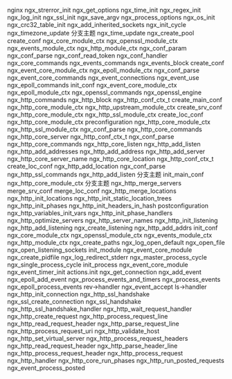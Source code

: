 nginx
	ngx_strerror_init
	ngx_get_options
	ngx_time_init
	ngx_regex_init
	ngx_log_init
	ngx_ssl_init
	ngx_save_argv
	ngx_process_options
	ngx_os_init
	ngx_crc32_table_init
	ngx_add_inherited_sockets
	ngx_init_cycle
		ngx_timezone_update
			分支主题
		ngx_time_update
		ngx_create_pool
		create_conf
			ngx_core_module_ctx
			ngx_openssl_module_ctx
			ngx_events_module_ctx
			ngx_http_module_ctx
		ngx_conf_param
		ngx_conf_parse
			ngx_conf_read_token
			ngx_conf_handler
				ngx_core_commands
				ngx_events_commands
					ngx_events_block
						create_conf
							ngx_event_core_module_ctx
							ngx_epoll_module_ctx
						ngx_conf_parse
							ngx_event_core_commands
								ngx_event_connections
								ngx_event_use
							ngx_epoll_commands
						init_conf
							ngx_event_core_module_ctx
							ngx_epoll_module_ctx
				ngx_openssl_commands
					ngx_openssl_engine
				ngx_http_commands
					ngx_http_block
						ngx_http_conf_ctx_t
							create_main_conf
								ngx_http_core_module_ctx
								ngx_http_upstream_module_ctx
							create_srv_conf
								ngx_http_core_module_ctx
								ngx_http_ssl_module_ctx
							create_loc_conf
								ngx_http_core_module_ctx
						preconfiguration
							ngx_http_core_module_ctx
							ngx_http_ssl_module_ctx
						ngx_conf_parse
							ngx_http_core_commands
								ngx_http_core_server
									ngx_http_conf_ctx_t
									ngx_conf_parse
										ngx_http_core_commands
											ngx_http_core_listen
												ngx_http_add_listen
													ngx_http_add_addresses
													ngx_http_add_address
														ngx_http_add_server
											ngx_http_core_server_name
											ngx_http_core_location
												ngx_http_conf_ctx_t
													create_loc_conf
												ngx_http_add_location
												ngx_conf_parse
										ngx_http_ssl_commands
									ngx_http_add_listen
							分支主题
						init_main_conf
							ngx_http_core_module_ctx
							分支主题
						ngx_http_merge_servers
							merge_srv_conf
							merge_loc_conf
							ngx_http_merge_locations
						ngx_http_init_locations
						ngx_http_init_static_location_trees
						ngx_http_init_phases
						ngx_http_init_headers_in_hash
						postconfiguration
						ngx_http_variables_init_vars
						ngx_http_init_phase_handlers
						ngx_http_optimize_servers
							ngx_http_server_names
							ngx_http_init_listening
								ngx_http_add_listening
									ngx_create_listening
								ngx_http_add_addrs
		init_conf
			ngx_core_module_ctx
			ngx_openssl_module_ctx
			ngx_events_module_ctx
			ngx_http_module_ctx
		ngx_create_paths
		ngx_log_open_default
		ngx_open_file
		ngx_open_listening_sockets
		init_module
			ngx_event_core_module
	ngx_create_pidfile
	ngx_log_redirect_stderr
	ngx_master_process_cycle
	ngx_single_process_cycle
		init_process
			ngx_event_core_module
				ngx_event_timer_init
				actions.init
				ngx_get_connection
				ngx_add_event
					ngx_epoll_add_event
		ngx_process_events_and_timers
			ngx_process_events
				ngx_epoll_process_events
					rev->handler
						ngx_event_accept
							ls->handler
								ngx_http_init_connection
									ngx_http_ssl_handshake
										ngx_ssl_create_connection
										ngx_ssl_handshake
										ngx_http_ssl_handshake_handler
									ngx_http_wait_request_handler
										ngx_http_create_request
										ngx_http_process_request_line
											ngx_http_read_request_header
											ngx_http_parse_request_line
											ngx_http_process_request_uri
											ngx_http_validate_host
											ngx_http_set_virtual_server
											ngx_http_process_request_headers
												ngx_http_read_request_header
												ngx_http_parse_header_line
												ngx_http_process_request_header
												ngx_http_process_request
													ngx_http_handler
														ngx_http_core_run_phases
													ngx_http_run_posted_requests
			ngx_event_process_posted
